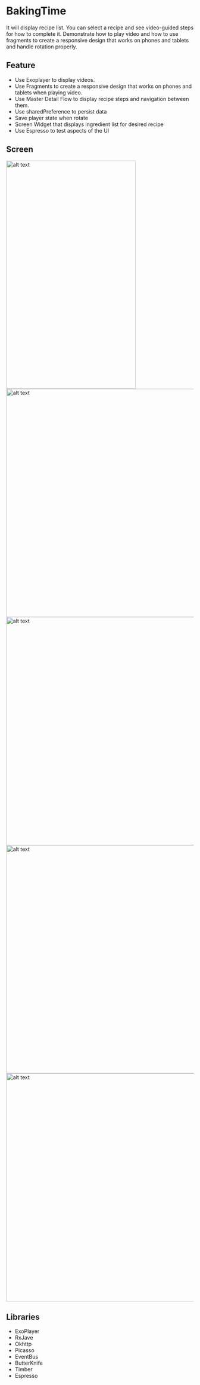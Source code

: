 # BakingTime
It will display recipe list. You can select a recipe and see video-guided steps for how to complete it. Demonstrate how to play video and how to use fragments to create a responsive design that works on phones and tablets and handle rotation properly.
## Feature
* Use Exoplayer to display videos.
* Use Fragments to create a responsive design that works on phones and tablets when playing video.
* Use Master Detail Flow to display recipe steps and navigation between them.
* Use sharedPreference to persist data
* Save player state when rotate
* Screen Widget that displays ingredient list for desired recipe
* Use Espresso to test aspects of the UI
## Screen
<img src="../master/read_me_pictures/phone.gif" alt="alt text" width="348" height="611">
<img src="../master/read_me_pictures/phone_rotate.gif" alt="alt text" height="611">
<img src="../master/read_me_pictures/tablet.gif" alt="alt text"  height="611">
<img src="../master/read_me_pictures/tablet_rotate.gif" alt="alt text"  height="611">
<img src="../master/read_me_pictures/widget.png" alt="alt text"  height="611">


## Libraries
* ExoPlayer
* RxJave
* Okhttp
* Picasso
* EventBus
* ButterKnife
* Timber
* Espresso


